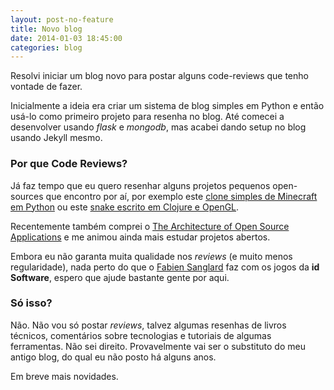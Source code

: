 ```yaml
---
layout: post-no-feature
title: Novo blog
date: 2014-01-03 18:45:00
categories: blog
---
```


Resolvi iniciar um blog novo para postar alguns code-reviews que tenho vontade de fazer. 

Inicialmente a ideia era criar um sistema de blog simples em Python e então usá-lo como primeiro projeto para resenha no blog. Até comecei a desenvolver usando _flask_ e _mongodb_, mas acabei dando setup no blog usando Jekyll mesmo. 

### Por que Code Reviews? ###

Já faz tempo que eu quero resenhar alguns projetos pequenos open-sources que encontro por aí, por exemplo este [clone simples de Minecraft em Python](https://github.com/fogleman/Minecraft) ou este [snake escrito em Clojure e OpenGL](https://github.com/jasonjckn/snake3d).

Recentemente também comprei o [The Architecture of Open Source Applications](http://www.amazon.com/dp/B00557TMN4/ref=r_soa_w_d) e me animou ainda mais estudar projetos abertos.

Embora eu não garanta muita qualidade nos _reviews_ (e muito menos regularidade), nada perto do que o [Fabien Sanglard](http://fabiensanglard.net/) faz com os jogos da **id Software**, espero que ajude bastante gente por aqui.

### Só isso? ###

Não. Não vou só postar _reviews_, talvez algumas resenhas de livros técnicos, comentários sobre tecnologias e tutoriais de algumas ferramentas. Não sei direito. Provavelmente vai ser o substituto do meu antigo blog, do qual eu não posto há alguns anos.

Em breve mais novidades.


